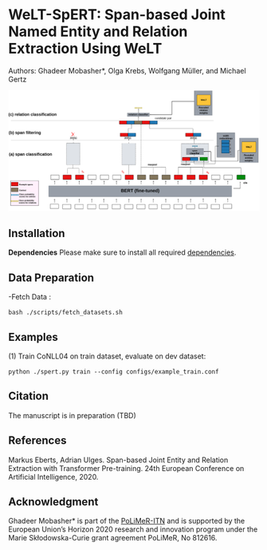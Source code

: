 # WeLT-SpERT: Span-based Joint Named Entity and Relation Extraction Using WeLT
Authors: Ghadeer Mobasher*, Olga Krebs, Wolfgang Müller, and Michael Gertz 

![WeLT-SpERT Architecture](SpERT-WeLT.png)

## Installation 
**Dependencies**
Please make sure to install all required [dependencies](https://github.com/mobashgr/WeLT-SpERT/requirements.txt).

## Data Preparation
-Fetch Data :
 ```
bash ./scripts/fetch_datasets.sh
```
## Examples
(1) Train CoNLL04 on train dataset, evaluate on dev dataset:
```
python ./spert.py train --config configs/example_train.conf
```

 ## Citation
 The manuscript is in preparation (TBD)

## References
Markus Eberts, Adrian Ulges. Span-based Joint Entity and Relation Extraction with Transformer Pre-training. 24th European Conference on Artificial Intelligence, 2020.

## Acknowledgment
Ghadeer Mobasher* is part of the [PoLiMeR-ITN](http://polimer-itn.eu/) and is supported by the European Union’s Horizon 2020 research and innovation program under the Marie Skłodowska-Curie grant agreement PoLiMeR, No 812616.
